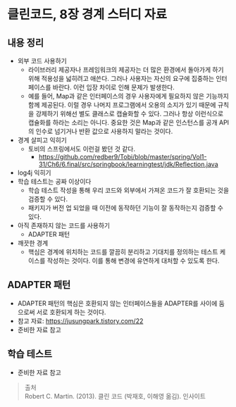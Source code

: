 # 클린코드, 8장 경계 스터디 자료

## 내용 정리
- 외부 코드 사용하기
    - 라이브러리 제공자나 프레임워크의 제공자는 더 많은 환경에서 돌아가게 하기 위해 적용성을 넓히려고 애쓴다. 그러나 사용자는 자신의 요구에 집중하는 인터페이스를 바란다. 이런 입장 차이로 인해 문제가 발생한다.
    - 예를 들어, Map과 같은 인터페이스의 경우 사용자에게 필요하지 않은 기능까지 함께 제공된다. 이럴 경우 나머지 프로그램에서 오용의 소지가 있기 때문에 규칙을 강제하기 위해선 별도 클래스로 캡슐화할 수 있다. 그러나 항상 이런식으로 캡슐화를 하라는 소리는 아니다. 중요한 것은 Map과 같은 인스턴스를 공개 API의 인수로 넘기거나 반환 값으로 사용하지 말라는 것이다.
- 경계 살피고 익히기
    - 토비의 스프링에서도 이런걸 봤던 것 같다.
        - https://github.com/redber9/Tobi/blob/master/spring/Vol1-31/Ch6/6.final/src/springbook/learningtest/jdk/Reflection.java
- log4j 익히기
- 학습 테스트는 공짜 이상이다
    - 학습 테스트 작성을 통해 우리 코드와 외부에서 가져온 코드가 잘 호환되는 것을 검증할 수 있다.
    - 패키지가 버전 업 되었을 때 이전에 동작하던 기능이 잘 동작하는지 검증할 수 있다.
- 아직 존재하지 않는 코드를 사용하기
    - ADAPTER 패턴
- 깨끗한 경계
    - 핵심은 경계에 위치하는 코드를 깔끔히 분리하고 기대치를 정의하는 테스트 케이스를 작성하는 것이다. 이를 통해 변경에 유연하게 대처할 수 있도록 한다.

## ADAPTER 패턴
- ADAPTER 패턴의 핵심은 호환되지 않는 인터페이스들을 ADAPTER를 사이에 둠으로써 서로 호환되게 하는 것이다.
- 참고 자료: https://jusungpark.tistory.com/22
- 준비한 자료 참고

## 학습 테스트
- 준비한 자료 참고

> 출처  
Robert C. Martin. (2013). 클린 코드 (박재호, 이해영 옮김). 인사이트